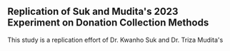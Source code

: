 ## Replication of Suk and Mudita's 2023 Experiment on Donation Collection Methods

This study is a replication effort of Dr. Kwanho Suk and Dr. Triza Mudita's 
